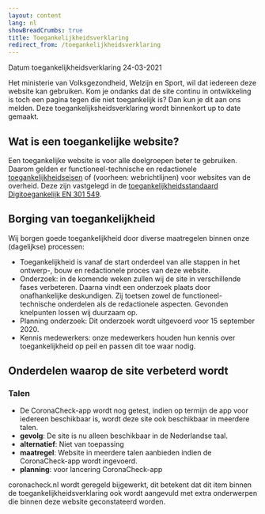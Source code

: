 ```yaml
---
layout: content
lang: nl
showBreadCrumbs: true
title: Toegankelijkheidsverklaring
redirect_from: /toegankelijkheidsverklaring
---
```

Datum toegankelijkheidsverklaring 24-03-2021

Het ministerie van Volksgezondheid, Welzijn en Sport, wil dat iedereen deze website kan gebruiken. Kom je ondanks dat de site continu in ontwikkeling is toch een pagina tegen die niet toegankelijk is? Dan kun je dit aan ons melden. Deze toegankelijksheidsverklaring wordt binnenkort up to date gemaakt.

## Wat is een toegankelijke website?

Een toegankelijke website is voor alle doelgroepen beter te gebruiken. Daarom gelden er functioneel-technische en redactionele [toegankelijkheidseisen](https://www.digitoegankelijk.nl/) of (voorheen: webrichtlijnen) voor websites van de overheid. Deze zijn vastgelegd in de [toegankelijkheidsstandaard Digitoegankelijk EN 301 549](https://www.forumstandaardisatie.nl/open-standaarden/digitoegankelijk-en-301-549-met-wcag-21).

## Borging van toegankelijkheid

Wij borgen goede toegankelijkheid door diverse maatregelen binnen onze (dagelijkse) processen:

-    Toegankelijkheid is vanaf de start onderdeel van alle stappen in het ontwerp-, bouw en redactionele proces van deze website.
-    Onderzoek: in de komende weken zullen wij de site in verschillende fases verbeteren. Daarna vindt een onderzoek plaats door onafhankelijke deskundigen. Zij toetsen zowel de functioneel-technische onderdelen als de redactionele aspecten. Gevonden knelpunten lossen wij duurzaam op.
-    Planning onderzoek: Dit onderzoek wordt uitgevoerd voor 15 september 2020.
-    Kennis medewerkers: onze medewerkers houden hun kennis over toegankelijkheid op peil en passen dit toe waar nodig.

## Onderdelen waarop de site verbeterd wordt

### Talen
-    De CoronaCheck-app wordt nog getest, indien op termijn de app voor iedereen beschikbaar is, wordt deze site ook beschikbaar in meerdere talen.
-    **gevolg**: De site is nu alleen beschikbaar in de Nederlandse taal. 
-    **alternatief**: Niet van toepassing
-    **maatregel**: Website in meerdere talen aanbieden indien de CoronaCheck-app wordt ingevoerd.
-    **planning**: voor lancering CoronaCheck-app

coronacheck.nl wordt geregeld bijgewerkt, dit betekent dat dit item binnen de toegankelijkheidsverklaring ook wordt aangevuld met extra onderwerpen die binnen deze website geconstateerd worden.
